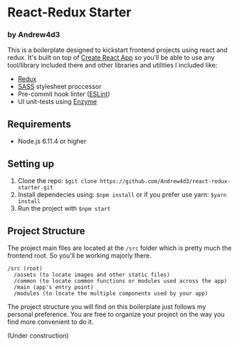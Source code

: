 # React-Redux Starter
### by Andrew4d3
This is a boilerplate designed to kickstart frontend projects using react and redux. It's built on top of [Create React App](https://github.com/facebookincubator/create-react-app) so you'll be able to use any tool/library included there and other libraries and utilities I included like:
- [Redux](https://redux.js.org/)
- [SASS](http://sass-lang.com/) stylesheet proccessor
- Pre-commit hook linter ([ESLint](https://eslint.org/))
- UI unit-tests using [Enzyme](https://eslint.org/)

## Requirements
- Node.js 6.11.4 or higher

## Setting up
1. Clone the repo: `$git clone https://github.com/Andrew4d3/react-redux-starter.git`
2. Install dependecies using: `$npm install` or if you prefer use yarn: `$yarn install`
3. Run the project with `$npm start`

## Project Structure
The project main files are located at the `/src` folder which is pretty much the frontend root. So you'll be working majorly there.
```
/src (root)
  /assets (to locate images and other static files)
  /common (to locate common functions or modules used across the app)
  /main (app's entry point)
  /modules (to locate the multiple components used by your app)
```
The project structure you will find on this boilerplate just follows my personal preference. You are free to organize your project on the way you find more convenient to do it.

(Under construction)
